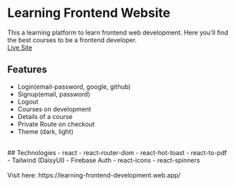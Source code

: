 # Learning Frontend Website <br>
This a learning platform to learn frontend web development. Here you'll find the best courses to be a frontend developer.
<br>
[Live Site](https://learning-frontend-development.web.app/)
<br>
## Features
- Login(email-password, google, github)
- Signup(email, password)
- Logout
- Courses on development
- Details of a course
- Private Route on checkout
- Theme (dark, light)
<br>
## Technologies
- react
- react-router-dom
- react-hot-toast
- react-to-pdf
- Tailwind (DaisyUI)
- Firebase Auth
- react-icons
- react-spinners
<br>
<br>
Visit here: https://learning-frontend-development.web.app/